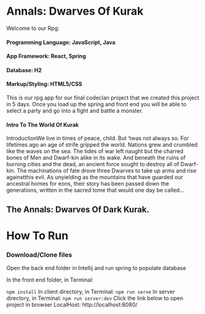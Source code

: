 # Annals: Dwarves Of Kurak

Welcome to our Rpg:

#### Programming Language: JavaScript, Java

#### App Framework: React, Spring

#### Database: H2

#### Markup/Styling: HTML5/CSS

This is our rpg app for our final codeclan project that we created this project in 5 days.
Once you load up the spring and front end you will be able to select a party and go into a fight and battle a monster.

#### Intro To The World Of Kurak
IntroductionWe live in times of peace, child. But ‘twas not always so. For lifetimes ago an age of strife gripped the world. 
Nations grew and crumbled like the waves on the sea. The tides of war left naught but the charred bones of Men and Dwarf-kin alike in its wake.
And beneath the ruins of burning cities and the dead, an ancient force sought to destroy all of Dwarf-kin. 
The machinations of fate drove three Dwarves to take up arms and rise againstthis evil.
As unyielding as the mountains that have guarded our ancestral homes for eons, 
their story has been passed down the generations, written in the sacred tome that would one day be called...
## The Annals: Dwarves Of Dark Kurak.



# How To Run
### Download/Clone files

Open the back end folder in Intellij and run spring to populate database

In the front end folder, in Terminal:

`npm install`
In client directory, in Terminal:
`npm run serve`
In server directory, in Terminal:
`npm run server:dev`
Click the link below to open project in browser
LocalHost: http://localhost:8080/

